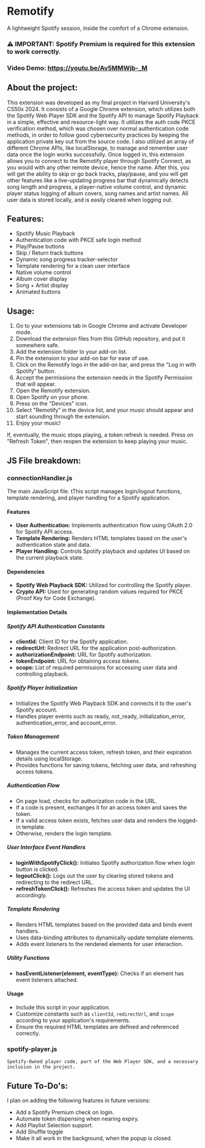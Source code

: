 # Remotify

A lightweight Spotify session, inside the comfort of a Chrome extension.

### ⚠️ IMPORTANT: Spotify Premium is required for this extension to work correctly.

### Video Demo: https://youtu.be/Av5MMWjb-_M

## About the project:

This extension was developed as my final project in Harvard University's CS50x 2024.
It consists of a Google Chrome extension, which utilizes both the Spotify Web Player SDK and the Spotify API to manage Spotify Playback in a simple, effective and resource-light way.
It utilizes the auth code PKCE verification method, which was chosen over normal authentication code methods, in order to follow good cybersecurity practices by keeping the application private key out from the source code.
I also utilized an array of different Chrome APIs, like localStorage, to manage and remember user data once the login works successfully.
Once logged in, this extension allows you to connect to the Remotify player through Spotify Connect, as you would with any other remote device, hence the name.
After this, you will get the ability to skip or go back tracks, play/pause, and you will get other features like a live-updating progress bar that dynamically detects song length and progress, a player-native volume control, and dynamic player status logging of album covers, song names and artist names.
All user data is stored locally, and is easily cleared when logging out.

## Features:

- Spotify Music Playback
- Authentication code with PKCE safe login method
- Play/Pause buttons
- Skip / Return track buttons
- Dynamic song progress tracker-selector
- Template rendering for a clean user interface
- Native volume control
- Album cover display
- Song + Artist display
- Animated buttons

## Usage:

1. Go to your extensions tab in Google Chrome and activate Developer mode.
2. Download the extension files from this GitHub repository, and put it somewhere safe.
3. Add the extension folder to your add-on list.
4. Pin the extension to your add-on bar for ease of use.
5. Click on the Remotify logo in the add-on bar, and press the "Log in with Spotify" button.
6. Accept the permissions the extension needs in the Spotify Permission that will appear.
7. Open the Remotify extension.
8. Open Spotify on your phone.
9. Press on the "Devices" icon.
10. Select "Remotify" in the device list, and your music should appear and start sounding through the extension.
11. Enjoy your music!

If, eventually, the music stops playing, a token refresh is needed. Press on "Refresh Token", then reopen the extension to keep playing your music.

## JS File breakdown:

### connectionHandler.js

The main JavaScript file. tThis script manages login/logout functions, template rendering, and player handling for a Spotify application.

#### Features

- **User Authentication:** Implements authentication flow using OAuth 2.0 for Spotify API access.
- **Template Rendering:** Renders HTML templates based on the user's authentication state and data.
- **Player Handling:** Controls Spotify playback and updates UI based on the current playback state.

#### Dependencies

- **Spotify Web Playback SDK:** Utilized for controlling the Spotify player.
- **Crypto API:** Used for generating random values required for PKCE (Proof Key for Code Exchange).

#### Implementation Details

##### Spotify API Authentication Constants

- **clientId:** Client ID for the Spotify application.
- **redirectUrl:** Redirect URL for the application post-authorization.
- **authorizationEndpoint:** URL for Spotify authorization.
- **tokenEndpoint:** URL for obtaining access tokens.
- **scope:** List of required permissions for accessing user data and controlling playback.

##### Spotify Player Initialization

- Initializes the Spotify Web Playback SDK and connects it to the user's Spotify account.
- Handles player events such as ready, not_ready, initialization_error, authentication_error, and account_error.

##### Token Management

- Manages the current access token, refresh token, and their expiration details using localStorage.
- Provides functions for saving tokens, fetching user data, and refreshing access tokens.

##### Authentication Flow

- On page load, checks for authorization code in the URL.
- If a code is present, exchanges it for an access token and saves the token.
- If a valid access token exists, fetches user data and renders the logged-in template.
- Otherwise, renders the login template.

##### User Interface Event Handlers

- **loginWithSpotifyClick():** Initiates Spotify authorization flow when login button is clicked.
- **logoutClick():** Logs out the user by clearing stored tokens and redirecting to the redirect URL.
- **refreshTokenClick():** Refreshes the access token and updates the UI accordingly.

##### Template Rendering

- Renders HTML templates based on the provided data and binds event handlers.
- Uses data-binding attributes to dynamically update template elements.
- Adds event listeners to the rendered elements for user interaction.

##### Utility Functions

- **hasEventListener(element, eventType):** Checks if an element has event listeners attached.

#### Usage

- Include this script in your application.
- Customize constants such as `clientId`, `redirectUrl`, and `scope` according to your application's requirements.
- Ensure the required HTML templates are defined and referenced correctly.

### spotify-player.js

    Spotify-Owned player code, part of the Web Player SDK, and a necessary inclusion in the project.

## Future To-Do's:

I plan on adding the following features in future versions:

- Add a Spotify Premium check on login.
- Automate token dispensing when nearing expiry.
- Add Playlist Selection support.
- Add Shuffle toggle
- Make it all work in the background, when the popup is closed.
